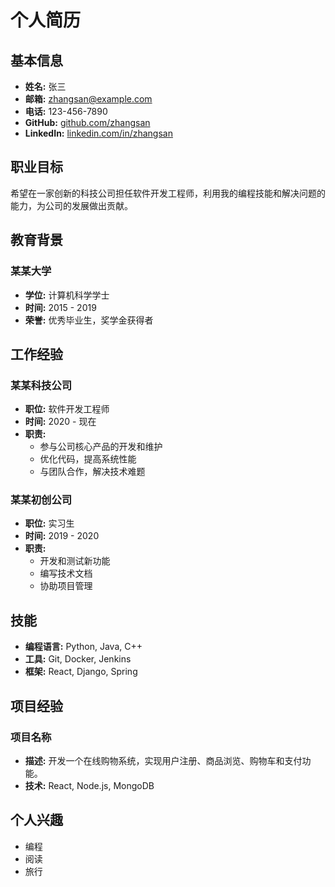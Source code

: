 # 个人简历

## 基本信息
- **姓名:** 张三
- **邮箱:** zhangsan@example.com
- **电话:** 123-456-7890
- **GitHub:** [github.com/zhangsan](https://github.com/zhangsan)
- **LinkedIn:** [linkedin.com/in/zhangsan](https://linkedin.com/in/zhangsan)

## 职业目标
希望在一家创新的科技公司担任软件开发工程师，利用我的编程技能和解决问题的能力，为公司的发展做出贡献。

## 教育背景
### **某某大学**
- **学位:** 计算机科学学士
- **时间:** 2015 - 2019
- **荣誉:** 优秀毕业生，奖学金获得者

## 工作经验
### **某某科技公司**
- **职位:** 软件开发工程师
- **时间:** 2020 - 现在
- **职责:**
  - 参与公司核心产品的开发和维护
  - 优化代码，提高系统性能
  - 与团队合作，解决技术难题

### **某某初创公司**
- **职位:** 实习生
- **时间:** 2019 - 2020
- **职责:**
  - 开发和测试新功能
  - 编写技术文档
  - 协助项目管理

## 技能
- **编程语言:** Python, Java, C++
- **工具:** Git, Docker, Jenkins
- **框架:** React, Django, Spring

## 项目经验
### **项目名称**
- **描述:** 开发一个在线购物系统，实现用户注册、商品浏览、购物车和支付功能。
- **技术:** React, Node.js, MongoDB

## 个人兴趣
- 编程
- 阅读
- 旅行
